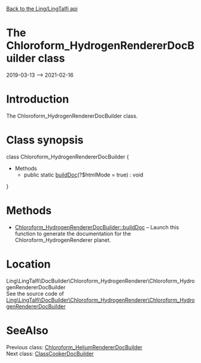 [Back to the Ling/LingTalfi api](https://github.com/lingtalfi/LingTalfi/blob/master/doc/api/Ling/LingTalfi.md)



The Chloroform_HydrogenRendererDocBuilder class
================
2019-03-13 --> 2021-02-16






Introduction
============

The Chloroform_HydrogenRendererDocBuilder class.



Class synopsis
==============


class <span class="pl-k">Chloroform_HydrogenRendererDocBuilder</span>  {

- Methods
    - public static [buildDoc](https://github.com/lingtalfi/LingTalfi/blob/master/doc/api/Ling/LingTalfi/DocBuilder/Chloroform_HydrogenRenderer/Chloroform_HydrogenRendererDocBuilder/buildDoc.md)(?$htmlMode = true) : void

}






Methods
==============

- [Chloroform_HydrogenRendererDocBuilder::buildDoc](https://github.com/lingtalfi/LingTalfi/blob/master/doc/api/Ling/LingTalfi/DocBuilder/Chloroform_HydrogenRenderer/Chloroform_HydrogenRendererDocBuilder/buildDoc.md) &ndash; Launch this function to generate the documentation for the Chloroform_HydrogenRenderer planet.





Location
=============
Ling\LingTalfi\DocBuilder\Chloroform_HydrogenRenderer\Chloroform_HydrogenRendererDocBuilder<br>
See the source code of [Ling\LingTalfi\DocBuilder\Chloroform_HydrogenRenderer\Chloroform_HydrogenRendererDocBuilder](https://github.com/lingtalfi/LingTalfi/blob/master/DocBuilder/Chloroform_HydrogenRenderer/Chloroform_HydrogenRendererDocBuilder.php)



SeeAlso
==============
Previous class: [Chloroform_HeliumRendererDocBuilder](https://github.com/lingtalfi/LingTalfi/blob/master/doc/api/Ling/LingTalfi/DocBuilder/Chloroform_HeliumRenderer/Chloroform_HeliumRendererDocBuilder.md)<br>Next class: [ClassCookerDocBuilder](https://github.com/lingtalfi/LingTalfi/blob/master/doc/api/Ling/LingTalfi/DocBuilder/ClassCooker/ClassCookerDocBuilder.md)<br>
